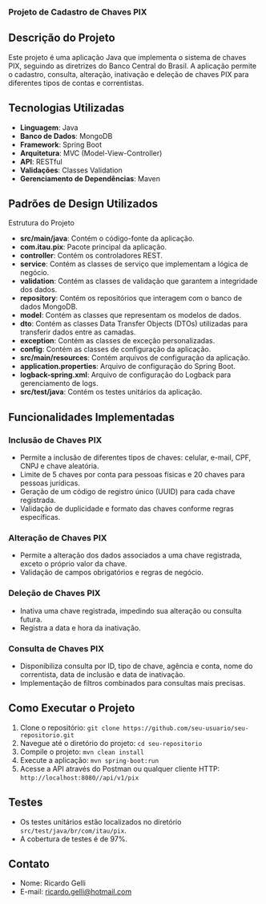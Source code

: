 ### Projeto de Cadastro de Chaves PIX

## Descrição do Projeto
Este projeto é uma aplicação Java que implementa o sistema de chaves PIX, seguindo as diretrizes do Banco Central do Brasil. A aplicação permite o cadastro, consulta, alteração, inativação e deleção de chaves PIX para diferentes tipos de contas e correntistas.
## Tecnologias Utilizadas
- **Linguagem**: Java
- **Banco de Dados**: MongoDB
- **Framework**: Spring Boot
- **Arquitetura**: MVC (Model-View-Controller)
- **API**: RESTful
- **Validações**: Classes Validation
- **Gerenciamento de Dependências**: Maven

## Padrões de Design Utilizados
Estrutura do Projeto

- **src/main/java**: Contém o código-fonte da aplicação.
- **com.itau.pix**: Pacote principal da aplicação.
- **controller**: Contém os controladores REST.
- **service**: Contém as classes de serviço que implementam a lógica de negócio.
- **validation**: Contém as classes de validação que garantem a integridade dos dados.
- **repository**: Contém os repositórios que interagem com o banco de dados MongoDB.
- **model**: Contém as classes que representam os modelos de dados.
- **dto**: Contém as classes Data Transfer Objects (DTOs) utilizadas para transferir dados entre as camadas.
- **exception**: Contém as classes de exceção personalizadas.
- **config**: Contém as classes de configuração da aplicação.
- **src/main/resources**: Contém arquivos de configuração da aplicação.
- **application.properties**: Arquivo de configuração do Spring Boot.
- **logback-spring.xml**: Arquivo de configuração do Logback para gerenciamento de logs.
- **src/test/java**: Contém os testes unitários da aplicação.

## Funcionalidades Implementadas
### Inclusão de Chaves PIX
- Permite a inclusão de diferentes tipos de chaves: celular, e-mail, CPF, CNPJ e chave aleatória.
- Limite de 5 chaves por conta para pessoas físicas e 20 chaves para pessoas jurídicas.
- Geração de um código de registro único (UUID) para cada chave registrada.
- Validação de duplicidade e formato das chaves conforme regras específicas.

### Alteração de Chaves PIX
- Permite a alteração dos dados associados a uma chave registrada, exceto o próprio valor da chave.
- Validação de campos obrigatórios e regras de negócio.

### Deleção de Chaves PIX
- Inativa uma chave registrada, impedindo sua alteração ou consulta futura.
- Registra a data e hora da inativação.

### Consulta de Chaves PIX
- Disponibiliza consulta por ID, tipo de chave, agência e conta, nome do correntista, data de inclusão e data de inativação.
- Implementação de filtros combinados para consultas mais precisas.

## Como Executar o Projeto
1. Clone o repositório: `git clone https://github.com/seu-usuario/seu-repositorio.git`
2. Navegue até o diretório do projeto: `cd seu-repositorio`
3. Compile o projeto: `mvn clean install`
4. Execute a aplicação: `mvn spring-boot:run`
5. Acesse a API através do Postman ou qualquer cliente HTTP: `http://localhost:8080//api/v1/pix`

## Testes
- Os testes unitários estão localizados no diretório `src/test/java/br/com/itau/pix`.
- A cobertura de testes é de 97%.

## Contato
- Nome: Ricardo Gelli
- E-mail: ricardo.gelli@hotmail.com